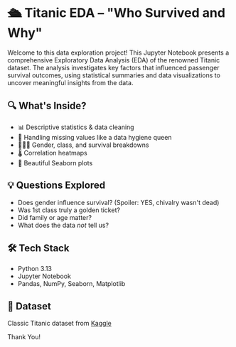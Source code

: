 # 🛳️ Titanic EDA – "Who Survived and Why"

Welcome to this data exploration project!
This Jupyter Notebook presents a comprehensive Exploratory Data Analysis (EDA) of the renowned Titanic dataset. The analysis investigates key factors that influenced passenger survival outcomes, using statistical summaries and data visualizations to uncover meaningful insights from the data.

## 🔍 What's Inside?
- 📊 Descriptive statistics & data cleaning
- 🧼 Handling missing values like a data hygiene queen
- 👨‍👩‍👧 Gender, class, and survival breakdowns
- 🌡️ Correlation heatmaps
- 🎨 Beautiful Seaborn plots

## 💡 Questions Explored
- Does gender influence survival? (Spoiler: YES, chivalry wasn't dead)
- Was 1st class truly a golden ticket?
- Did family or age matter?
- What does the data *not* tell us?

## 🛠️ Tech Stack
- Python 3.13
- Jupyter Notebook
- Pandas, NumPy, Seaborn, Matplotlib

## 📁 Dataset
Classic Titanic dataset from [Kaggle](https://www.kaggle.com/competitions/titanic/data)  

Thank You!
